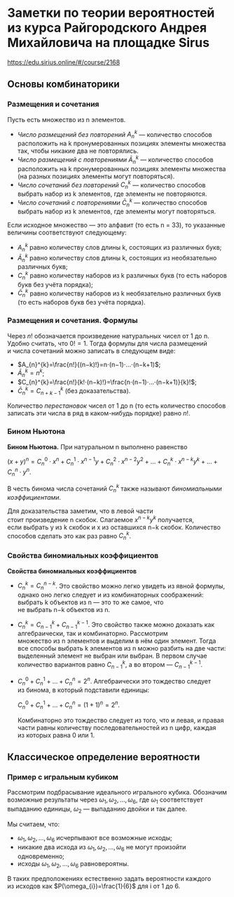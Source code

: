 # Заметки по теории вероятностей из курса Райгородского Андрея Михайловича на площадке Sirus
https://edu.sirius.online/#/course/2168

## Основы комбинаторики
### Размещения и сочетания
Пусть есть множество из n элементов.

- _Число размещений без повторений_ $A_{n}^{k}$ — количество способов расположить на k пронумерованных позициях элементы множества так, чтобы никакие два не повторялись.
- _Число размещений с повторениями_ $\bar{A}_{n}^{k}$ — количество способов расположить на k пронумерованных позициях элементы множества (на разных позициях элементы могут повторяться).
- _Число сочетаний без повторений_ $C_{n}^{k}$ — количество способов выбрать набор из k элементов, где элементы не повторяются.
- _Число сочетаний с повторениями_ $\bar{C}_{n}^{k}$ — количество способов выбрать набор из k элементов, где элементы могут повторяться.

Если исходное множество — это алфавит (то есть n = 33), то указанные величины соответствуют следующему:

- $A_{n}^{k}$ равно количеству слов длины k, состоящих из различных букв;
- $\bar{A}_{n}^{k}$ равно количеству слов длины k, состоящих из необязательно различных букв;
- $C_{n}^{k}$ равно количеству наборов из k различных букв (то есть наборов букв без учёта порядка);
- $\bar{C}_{n}^{k}$ равно количеству наборов из k необязательно различных букв (то есть наборов букв без учёта порядка).

### Размещения и сочетания. Формулы
Через $n!$ обозначается произведение натуральных чисел от 1 до n. Удобно считать, что $0!=1$. Тогда формулы для числа размещений и числа сочетаний можно записать в следующем виде:

- $A_{n}^{k}=\frac{n!}{(n−k)!}=n⋅(n−1)⋅…⋅(n−k+1)$;
- $\bar{A}_{n}^{k}=n^k$;
- $C_{n}^{k}=\frac{n!}{k!⋅(n−k)!}=\frac{n⋅(n−1)⋅…⋅(n−k+1)}{k}!$;
- $\bar{C}_{n}^{k}=C_{n+k−1}^{k}$ (без доказательства).

Количество _перестановок_ чисел от 1 до n (то есть количество способов записать эти числа в ряд в каком-нибудь порядке) равно $n!$.

### Бином Ньютона
**Бином Ньютона.** При натуральном n выполнено равенство

$(x+y)^n=C_{n}^{0}⋅x^n+C_{n}^{1}⋅x^{n−1}y+C_{n}^{2}⋅x^{n−2}y^2+…+C_{n}^{k}⋅x^{n−k}y^k+…+C_{n}^{n}⋅y^n$.

В честь бинома числа сочетаний $C_{n}^{k}$ также называют _биномиальными коэффициентами_.

Для доказательства заметим, что в левой части стоит произведение n скобок. Слагаемое $x^{n−k}y^k$ получается, если выбрать y из k скобок и x из оставшихся n−k скобок. Количество способов сделать это как раз равно $C_{n}^{k}$.

### Свойства биномиальных коэффициентов
**Свойства биномиальных коэффициентов**

- $C_{n}^{k}=C_{n}^{n-k}$. Это свойство можно легко увидеть из явной формулы, однако оно легко следует и из комбинаторных соображений: выбрать k объектов из n — это то же самое, что не выбрать n−k объектов из n.
- $C_{n}^{k}=C_{n-1}^{k}+C_{n-1}^{k-1}$. Это свойство также можно доказать как алгебраически, так и комбинаторно. Рассмотрим множество из n элементов и выделим в нём один элемент. Тогда все способы выбрать k элементов из n можно разбить на две части: выделенный элемент не выбран или выбран. В первом случае количество вариантов равно $C_{n-1}^{k}$, а во втором — $C_{n-1}^{k-1}$.
- $C_{n}^{0}+C_{n}^{1}+…+C_{n}^{n}=2^n$. Алгебраически это тождество следует из бинома, в который подставили единицы:
    
    $C_{n}^{0}+C_{n}^{1}+…+C_{n}^{n}=(1+1)^n=2^n$.
    
    Комбинаторно это тождество следует из того, что и левая, и правая части равны количеству последовательностей из n цифр, каждая из которых равна 0 или 1.

## Классическое определение вероятности
### Пример с игральным кубиком
Рассмотрим подбрасывание идеального игрального кубика. Обозначим возможные результаты через $\omega_{1},\omega_{2},...,\omega_{6}$, где $\omega_{1}$ соответствует выпаданию единицы, $\omega_{2}$ — выпаданию двойки и так далее.

Мы считаем, что:

- $\omega_{1},\omega_{2},...,\omega_{6}$ исчерпывают все возможные исходы;
- никакие два исхода из $\omega_{1},\omega_{2},...,\omega_{6}$ не могут произойти одновременно;
- исходы $\omega_{1},\omega_{2},...,\omega_{6}$ равновероятны.

В таких предположениях естественно задать вероятности каждого из исходов как $P(\omega_{i})=\frac{1}{6}$ для i от 1 до 6.
